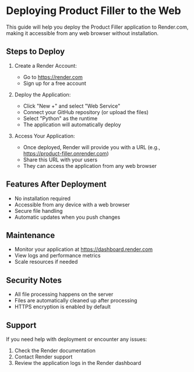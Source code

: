 # Deploying Product Filler to the Web

This guide will help you deploy the Product Filler application to Render.com, making it accessible from any web browser without installation.

## Steps to Deploy

1. Create a Render Account:
   - Go to https://render.com
   - Sign up for a free account

2. Deploy the Application:
   - Click "New +" and select "Web Service"
   - Connect your GitHub repository (or upload the files)
   - Select "Python" as the runtime
   - The application will automatically deploy

3. Access Your Application:
   - Once deployed, Render will provide you with a URL (e.g., https://product-filler.onrender.com)
   - Share this URL with your users
   - They can access the application from any web browser

## Features After Deployment

- No installation required
- Accessible from any device with a web browser
- Secure file handling
- Automatic updates when you push changes

## Maintenance

- Monitor your application at https://dashboard.render.com
- View logs and performance metrics
- Scale resources if needed

## Security Notes

- All file processing happens on the server
- Files are automatically cleaned up after processing
- HTTPS encryption is enabled by default

## Support

If you need help with deployment or encounter any issues:
1. Check the Render documentation
2. Contact Render support
3. Review the application logs in the Render dashboard 